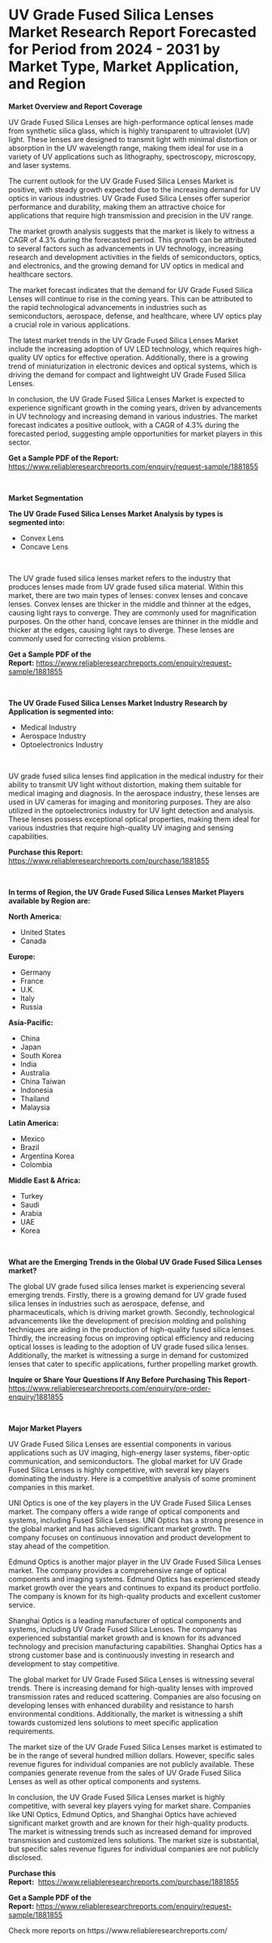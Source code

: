 <p><h1>UV Grade Fused Silica Lenses Market Research Report Forecasted for Period from 2024 -  2031 by Market Type, Market Application, and Region</h1></p><p><strong>Market Overview and Report Coverage</strong></p>
<p><p>UV Grade Fused Silica Lenses are high-performance optical lenses made from synthetic silica glass, which is highly transparent to ultraviolet (UV) light. These lenses are designed to transmit light with minimal distortion or absorption in the UV wavelength range, making them ideal for use in a variety of UV applications such as lithography, spectroscopy, microscopy, and laser systems.</p><p>The current outlook for the UV Grade Fused Silica Lenses Market is positive, with steady growth expected due to the increasing demand for UV optics in various industries. UV Grade Fused Silica Lenses offer superior performance and durability, making them an attractive choice for applications that require high transmission and precision in the UV range.</p><p>The market growth analysis suggests that the market is likely to witness a CAGR of 4.3% during the forecasted period. This growth can be attributed to several factors such as advancements in UV technology, increasing research and development activities in the fields of semiconductors, optics, and electronics, and the growing demand for UV optics in medical and healthcare sectors.</p><p>The market forecast indicates that the demand for UV Grade Fused Silica Lenses will continue to rise in the coming years. This can be attributed to the rapid technological advancements in industries such as semiconductors, aerospace, defense, and healthcare, where UV optics play a crucial role in various applications.</p><p>The latest market trends in the UV Grade Fused Silica Lenses Market include the increasing adoption of UV LED technology, which requires high-quality UV optics for effective operation. Additionally, there is a growing trend of miniaturization in electronic devices and optical systems, which is driving the demand for compact and lightweight UV Grade Fused Silica Lenses.</p><p>In conclusion, the UV Grade Fused Silica Lenses Market is expected to experience significant growth in the coming years, driven by advancements in UV technology and increasing demand in various industries. The market forecast indicates a positive outlook, with a CAGR of 4.3% during the forecasted period, suggesting ample opportunities for market players in this sector.</p></p>
<p><strong>Get a Sample PDF of the Report:</strong> <a href="https://www.reliableresearchreports.com/enquiry/request-sample/1881855">https://www.reliableresearchreports.com/enquiry/request-sample/1881855</a></p>
<p>&nbsp;</p>
<p><strong>Market Segmentation</strong></p>
<p><strong>The UV Grade Fused Silica Lenses Market Analysis by types is segmented into:</strong></p>
<p><ul><li>Convex Lens</li><li>Concave Lens</li></ul></p>
<p>&nbsp;</p>
<p><p>The UV grade fused silica lenses market refers to the industry that produces lenses made from UV grade fused silica material. Within this market, there are two main types of lenses: convex lenses and concave lenses. Convex lenses are thicker in the middle and thinner at the edges, causing light rays to converge. They are commonly used for magnification purposes. On the other hand, concave lenses are thinner in the middle and thicker at the edges, causing light rays to diverge. These lenses are commonly used for correcting vision problems.</p></p>
<p><strong>Get a Sample PDF of the Report:</strong>&nbsp;<a href="https://www.reliableresearchreports.com/enquiry/request-sample/1881855">https://www.reliableresearchreports.com/enquiry/request-sample/1881855</a></p>
<p>&nbsp;</p>
<p><strong>The UV Grade Fused Silica Lenses Market Industry Research by Application is segmented into:</strong></p>
<p><ul><li>Medical Industry</li><li>Aerospace Industry</li><li>Optoelectronics Industry</li></ul></p>
<p>&nbsp;</p>
<p><p>UV grade fused silica lenses find application in the medical industry for their ability to transmit UV light without distortion, making them suitable for medical imaging and diagnosis. In the aerospace industry, these lenses are used in UV cameras for imaging and monitoring purposes. They are also utilized in the optoelectronics industry for UV light detection and analysis. These lenses possess exceptional optical properties, making them ideal for various industries that require high-quality UV imaging and sensing capabilities.</p></p>
<p><strong>Purchase this Report:</strong>&nbsp; <a href="https://www.reliableresearchreports.com/purchase/1881855">https://www.reliableresearchreports.com/purchase/1881855</a></p>
<p>&nbsp;</p>
<p><strong>In terms of Region, the UV Grade Fused Silica Lenses Market Players available by Region are:</strong></p>
<p>
    <p> <strong> North America: </strong>
        <ul>
            <li>United States</li>
            <li>Canada</li>
        </ul>
        </p> 
    <p> <strong> Europe: </strong>
        <ul>
            <li>Germany</li>
            <li>France</li>
            <li>U.K.</li>
            <li>Italy</li>
            <li>Russia</li>
        </ul>
        </p> 
    <p> <strong> Asia-Pacific: </strong>
        <ul>
            <li>China</li>
            <li>Japan</li>
            <li>South Korea</li>
            <li>India</li>
            <li>Australia</li>
            <li>China Taiwan</li>
            <li>Indonesia</li>
            <li>Thailand</li>
            <li>Malaysia</li>
        </ul>
        </p> 
    <p> <strong> Latin America: </strong>
        <ul>
            <li>Mexico</li>
            <li>Brazil</li>
            <li>Argentina Korea</li>
            <li>Colombia</li>
        </ul>
        </p> 
    <p> <strong> Middle East & Africa: </strong>
        <ul>
            <li>Turkey</li>
            <li>Saudi</li>
            <li>Arabia</li>
            <li>UAE</li>
            <li>Korea</li>
        </ul>
    </p>
    </p>
<p>&nbsp;</p>
<p><strong>What are the Emerging Trends in the Global UV Grade Fused Silica Lenses market?</strong></p>
<p><p>The global UV grade fused silica lenses market is experiencing several emerging trends. Firstly, there is a growing demand for UV grade fused silica lenses in industries such as aerospace, defense, and pharmaceuticals, which is driving market growth. Secondly, technological advancements like the development of precision molding and polishing techniques are aiding in the production of high-quality fused silica lenses. Thirdly, the increasing focus on improving optical efficiency and reducing optical losses is leading to the adoption of UV grade fused silica lenses. Additionally, the market is witnessing a surge in demand for customized lenses that cater to specific applications, further propelling market growth.</p></p>
<p><strong>Inquire or Share Your Questions If Any Before Purchasing This Report</strong>- <a href="https://www.reliableresearchreports.com/enquiry/pre-order-enquiry/1881855">https://www.reliableresearchreports.com/enquiry/pre-order-enquiry/1881855</a></p>
<p>&nbsp;</p>
<p><strong>Major Market Players</strong></p>
<p><p>UV Grade Fused Silica Lenses are essential components in various applications such as UV imaging, high-energy laser systems, fiber-optic communication, and semiconductors. The global market for UV Grade Fused Silica Lenses is highly competitive, with several key players dominating the industry. Here is a competitive analysis of some prominent companies in this market.</p><p>UNI Optics is one of the key players in the UV Grade Fused Silica Lenses market. The company offers a wide range of optical components and systems, including Fused Silica Lenses. UNI Optics has a strong presence in the global market and has achieved significant market growth. The company focuses on continuous innovation and product development to stay ahead of the competition.</p><p>Edmund Optics is another major player in the UV Grade Fused Silica Lenses market. The company provides a comprehensive range of optical components and imaging systems. Edmund Optics has experienced steady market growth over the years and continues to expand its product portfolio. The company is known for its high-quality products and excellent customer service.</p><p>Shanghai Optics is a leading manufacturer of optical components and systems, including UV Grade Fused Silica Lenses. The company has experienced substantial market growth and is known for its advanced technology and precision manufacturing capabilities. Shanghai Optics has a strong customer base and is continuously investing in research and development to stay competitive.</p><p>The global market for UV Grade Fused Silica Lenses is witnessing several trends. There is increasing demand for high-quality lenses with improved transmission rates and reduced scattering. Companies are also focusing on developing lenses with enhanced durability and resistance to harsh environmental conditions. Additionally, the market is witnessing a shift towards customized lens solutions to meet specific application requirements.</p><p>The market size of the UV Grade Fused Silica Lenses market is estimated to be in the range of several hundred million dollars. However, specific sales revenue figures for individual companies are not publicly available. These companies generate revenue from the sales of UV Grade Fused Silica Lenses as well as other optical components and systems.</p><p>In conclusion, the UV Grade Fused Silica Lenses market is highly competitive, with several key players vying for market share. Companies like UNI Optics, Edmund Optics, and Shanghai Optics have achieved significant market growth and are known for their high-quality products. The market is witnessing trends such as increased demand for improved transmission and customized lens solutions. The market size is substantial, but specific sales revenue figures for individual companies are not publicly disclosed.</p></p>
<p><strong>Purchase this Report:</strong>&nbsp;&nbsp;<a href="https://www.reliableresearchreports.com/purchase/1881855">https://www.reliableresearchreports.com/purchase/1881855</a></p>
<p></p>
<p><strong>Get a Sample PDF of the Report:</strong>&nbsp;<a href="https://www.reliableresearchreports.com/enquiry/request-sample/1881855">https://www.reliableresearchreports.com/enquiry/request-sample/1881855</a></p>
<p>Check more reports on https://www.reliableresearchreports.com/</p>